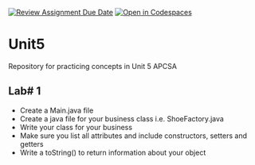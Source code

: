 [![Review Assignment Due Date](https://classroom.github.com/assets/deadline-readme-button-22041afd0340ce965d47ae6ef1cefeee28c7c493a6346c4f15d667ab976d596c.svg)](https://classroom.github.com/a/konmCvrK)
[![Open in Codespaces](https://classroom.github.com/assets/launch-codespace-2972f46106e565e64193e422d61a12cf1da4916b45550586e14ef0a7c637dd04.svg)](https://classroom.github.com/open-in-codespaces?assignment_repo_id=17159345)
# Unit5
Repository for practicing concepts in Unit 5 APCSA

## Lab# 1 
- Create a Main.java file
- Create a java file for your business class i.e. ShoeFactory.java
- Write your class for your business
- Make sure you list all attributes and include constructors, setters and getters
- Write a toString() to return information about your object
